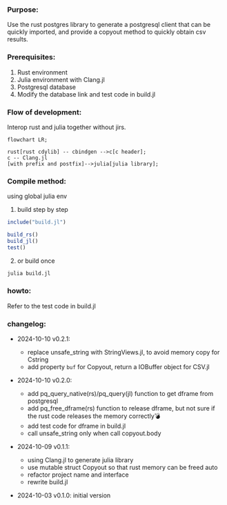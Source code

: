 ### Purpose:
Use the rust postgres library to generate a postgresql client that can be quickly imported, and provide a copyout method to quickly obtain csv results.

### Prerequisites:
1. Rust environment
2. Julia environment with Clang.jl
3. Postgresql database
4. Modify the database link and test code in build.jl

### Flow of development:
Interop rust and julia together without jirs.
``` mermaid 
flowchart LR;

rust[rust cdylib] -- cbindgen -->c[c header];
c -- Clang.jl
[with prefix and postfix]-->julia[julia library];

```

### Compile method:
using global julia env
1. build step by step
``` julia
include("build.jl")

build_rs()
build_jl()
test()
```

2. or build once
``` cmd
julia build.jl
```

### howto:
Refer to the test code in build.jl

### changelog:
- 2024-10-10 v0.2.1: 
    - replace unsafe_string with StringViews.jl, to avoid memory copy for Cstring
    - add property `buf` for Copyout, return a IOBuffer object for CSV.jl
    
- 2024-10-10 v0.2.0: 
    - add pq_query_native(rs)/pq_query(jl) function to get dframe from postgresql
    - add pq_free_dframe(rs) function to release dframe, but not sure if the rust code releases the memory correctly💣
    - add test code for dframe in build.jl
    - call unsafe_string only when call copyout.body

- 2024-10-09 v0.1.1: 
    - using Clang.jl to generate julia library
    - use mutable struct Copyout so that rust memory can be freed auto
    - refactor project name and interface
    - rewrite build.jl

- 2024-10-03 v0.1.0: initial version
